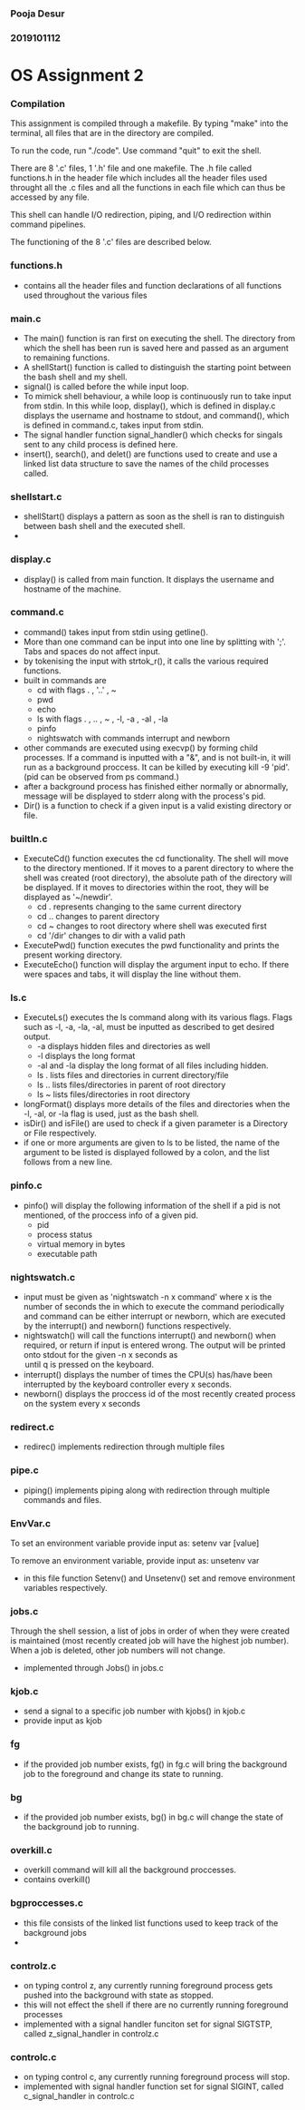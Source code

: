 ### Pooja Desur
### 2019101112

# OS Assignment 2

### Compilation
This assignment is compiled through a makefile. By typing "make" into the terminal, all files that are in the directory are compiled. 

To run the code, run "./code".
Use command "quit" to exit the shell.

There are 8 '.c' files, 1 '.h' file and one makefile. The .h file called functions.h in the header file which includes all the header files used throught all the .c files and all the functions in each file which can thus be accessed by any file.

This shell can handle I/O redirection, piping, and I/O redirection within command pipelines.

The functioning of the 8 '.c' files are described below.

### functions.h
- contains all the header files and function declarations of all functions used throughout the various files

### main.c
- The main() function is ran first on executing the shell. The directory from which the shell has been run is saved here and passed as an argument to remaining functions.
- A shellStart() function is called to distinguish the starting point between the bash shell and my shell.
- signal() is called before the while input loop.
- To mimick shell behaviour, a while loop is continuously run to take input from stdin. In this while loop, display(), which is defined in display.c displays the username and hostname to stdout, and command(), which is defined in command.c, takes input from stdin.
- The signal handler function signal_handler() which checks for singals sent to any child process is defined here.
- insert(), search(), and delet() are functions used to create and use a linked list data structure to save the names of the child processes called.

### shellstart.c
- shellStart() displays a pattern as soon as the shell is ran to distinguish between bash shell and the executed shell.
-
### display.c
- display() is called from main function. It displays the username and hostname of the machine.

### command.c
- command() takes input from stdin using getline().
- More than one command can be input into one line by splitting with ';'. Tabs and spaces do not affect input.
- by tokenising the input with strtok_r(), it calls the various required functions.
- built in commands are
  -  cd with flags . , '..' , ~
  -  pwd
  -  echo
  -  ls with flags . , .. , ~ , -l, -a , -al , -la
  -  pinfo
  -  nightswatch with commands interrupt and newborn 
- other commands are executed using execvp() by forming child processes. If a command is inputted with a "&", and is not built-in, it will run as a background proccess. It can be killed by executing kill -9 'pid'. (pid can be observed from ps command.)
- after a background process has finished either normally or abnormally, message will be displayed to stderr along with the process's pid.
- Dir() is a function to check if a given input is a valid existing directory or file.

### builtIn.c
- ExecuteCd() function executes the cd functionality. The shell will move to the directory mentioned. If it moves to a parent directory to where the shell was created (root directory), the absolute path of the directory will be displayed. If it moves to directories within the root, they will be displayed as '~/newdir'.
  - cd . represents changing to the same current directory
  - cd .. changes to parent directory
  - cd ~ changes to root directory where shell was executed first
  - cd '/dir' changes to dir with a valid path
- ExecutePwd() function executes the pwd functionality and prints the present working directory.
- ExecuteEcho() function will display the argument input to echo. If there were spaces and tabs, it will display the line without them.

### ls.c
- ExecuteLs() executes the ls command along with its various flags. Flags such as -l, -a, -la, -al, must be inputted as described to get desired output.
  - -a displays hidden files and directories as well
  - -l displays the long format
  - -al and -la display the long format of all files including hidden.
  - ls . lists files and directories in current directory/file
  - ls .. lists files/directories in parent of root directory
  - ls ~ lists files/directories in root directory
- longFormat() displays more details of the files and directories when the -l, -al, or -la flag is used, just as the bash shell.
- isDir() and isFile() are used to check if a given parameter is a Directory or File respectively.
- if one or more arguments are given to ls to be listed, the name of the argument to be listed is displayed followed by a colon, and the list follows from a new line.

### pinfo.c
- pinfo() will display the following information of the shell if a pid is not mentioned, of the proccess info of a given pid.
  - pid
  - process status
  - virtual memory in bytes
  - executable path

### nightswatch.c
- input must be given as 'nightswatch -n x command' where x is the number of seconds the in which to execute the command periodically and command can be either interrupt or newborn, which are executed by the interrupt() and newborn() functions respectively.
- nightswatch() will call the functions interrupt() and newborn() when required, or return if input is entered wrong. The output will be printed onto stdout for the given -n x seconds as <option> until q is pressed on the keyboard.
- interrupt() displays the number of times the CPU(s) has/have been interrupted by the keyboard controller every x seconds.
- newborn() displays the proccess id of the most recently created process on the system every x seconds

### redirect.c 
- redirec() implements redirection through multiple files

### pipe.c
- piping() implements piping along with redirection through multiple commands and files.

### EnvVar.c

To set an environment variable provide input as:
setenv var [value]

To remove an environment variable, provide input as:
unsetenv var

- in this file function Setenv() and Unsetenv() set and remove environment variables respectively.

### jobs.c

Through the shell session, a list of jobs in order of when they were created is maintained (most recently created job will have the highest job number). When a job is deleted, other job numbers will not change.

- implemented through Jobs() in jobs.c


### kjob.c

- send a signal to a specific job number with kjobs() in kjob.c
- provide input as
kjob <job number> <signal number>

### fg

- if the provided job number exists, fg() in fg.c will bring the background job to the foreground and change its state to running.

### bg

- if the provided job number exists, bg() in bg.c will change the state of the background job to running.

### overkill.c

- overkill command will kill all the background proccesses.
- contains overkill() 

### bgproccesses.c

- this file consists of the linked list functions used to keep track of the background jobs
- 

### controlz.c

- on typing control z, any currently running foreground process gets pushed into the background with state as stopped. 
- this will not effect the shell if there are no currently running foreground processes
- implemented with a signal handler funciton set for signal SIGTSTP, called z_signal_handler in controlz.c

### controlc.c

- on typing control c, any currently running foreground process will stop.
- implemented with signal handler function set for signal SIGINT,  called c_signal_handler in controlc.c
















